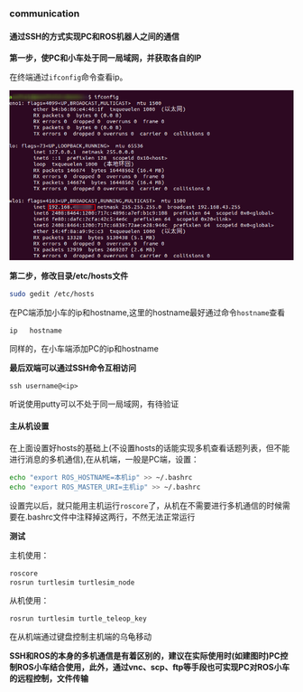 ### communication

#### 通过SSH的方式实现PC和ROS机器人之间的通信

**第一步，使PC和小车处于同一局域网，并获取各自的IP**

在终端通过`ifconfig`命令查看ip。

![ifconfig](../picture/ifco.png)

**第二步，修改目录/etc/hosts文件**

```sh
sudo gedit /etc/hosts
```

在PC端添加小车的ip和hostname,这里的hostname最好通过命令`hostname`查看

```
ip   hostname
```

同样的，在小车端添加PC的ip和hostname

**最后双端可以通过SSH命令互相访问**

```shell
ssh username@<ip>
```

听说使用putty可以不处于同一局域网，有待验证

#### 主从机设置

​		在上面设置好hosts的基础上(不设置hosts的话能实现多机查看话题列表，但不能进行消息的多机通信),在从机端，一般是PC端，设置：

```bash
echo "export ROS_HOSTNAME=本机ip" >> ~/.bashrc
echo "export ROS_MASTER_URI=主机ip" >> ~/.bashrc
```

设置完以后，就只能用主机运行`roscore`了，从机在不需要进行多机通信的时候需要在.bashrc文件中注释掉这两行，不然无法正常运行

**测试**

主机使用：

```shell
roscore
rosrun turtlesim turtlesim_node
```

从机使用：

```shell
rosrun turtlesim turtle_teleop_key
```

在从机端通过键盘控制主机端的乌龟移动

**SSH和ROS的本身的多机通信是有着区别的，建议在实际使用时(如建图时)PC控制ROS小车结合使用，此外，通过vnc、scp、ftp等手段也可实现PC对ROS小车的远程控制，文件传输**










